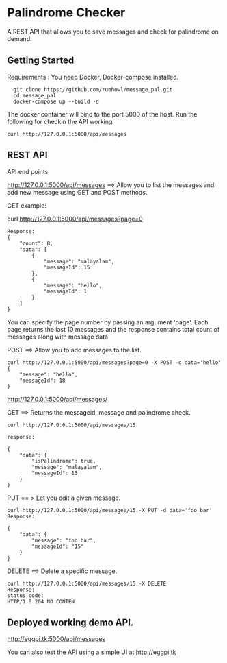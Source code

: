 # Palindrome Checker

A REST API that allows you to save messages and check for palindrome on demand.

## Getting Started

Requirements : You need Docker, Docker-compose installed.
```
  git clone https://github.com/ruehowl/message_pal.git
  cd message_pal
  docker-compose up --build -d
```
The docker container will bind to the port 5000 of the host.
Run the following for checkin the API working
```
curl http://127.0.0.1:5000/api/messages
```
## REST API

API end points

http://127.0.0.1:5000/api/messages   ==> Allow you to list the messages and add new message using GET and POST methods.

GET example:

curl http://127.0.0.1:5000/api/messages?page=0
```
Response:
{
    "count": 8,
    "data": [
        {
            "message": "malayalam",
            "messageId": 15
        },
        {
            "message": "hello",
            "messageId": 1
        }
    ]
}
```

You can specify the page number by passing an argument 'page'. Each page returns the last 10 messages and the response contains total count of messages along with message data.

POST  ==> Allow you to add messages to the list.
```
curl http://127.0.0.1:5000/api/messages?page=0 -X POST -d data='hello'
{
    "message": "hello",
    "messageId": 18
}
```


http://127.0.0.1:5000/api/messages/<messageId>

GET  ==> Returns the messageid, message and palindrome check.

```
curl http://127.0.0.1:5000/api/messages/15

response:

{
    "data": {
        "isPalindrome": true,
        "message": "malayalam",
        "messageId": 15
    }
}

```

PUT  == > Let you edit a given message.

```
curl http://127.0.0.1:5000/api/messages/15 -X PUT -d data='foo bar'
Response:

{
    "data": {
        "message": "foo bar",
        "messageId": "15"
    }
}
```

DELETE ==> Delete a specific message.

```
curl http://127.0.0.1:5000/api/messages/15 -X DELETE
Response:
status code:
HTTP/1.0 204 NO CONTEN
```


## Deployed working demo API.

http://eggpi.tk:5000/api/messages

You can also test the API using a simple UI at http://eggpi.tk
